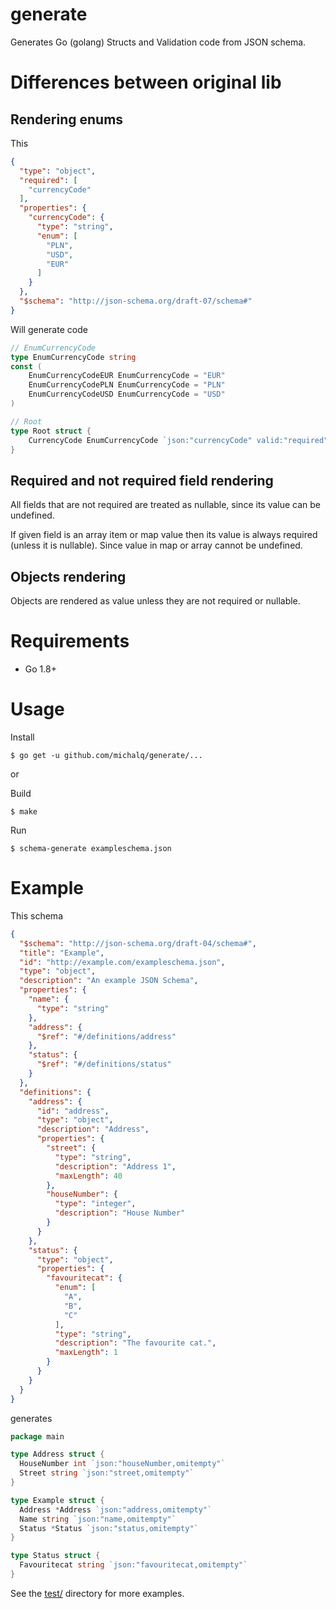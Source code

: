 # generate

Generates Go (golang) Structs and Validation code from JSON schema.

# Differences between original lib

## Rendering enums

This
```json
{
  "type": "object",
  "required": [
    "currencyCode"
  ],
  "properties": {
    "currencyCode": {
      "type": "string",
      "enum": [
        "PLN",
        "USD",
        "EUR"
      ]
    }
  },
  "$schema": "http://json-schema.org/draft-07/schema#"
}
```
Will generate code
```go
// EnumCurrencyCode
type EnumCurrencyCode string
const (
    EnumCurrencyCodeEUR EnumCurrencyCode = "EUR"
    EnumCurrencyCodePLN EnumCurrencyCode = "PLN"
    EnumCurrencyCodeUSD EnumCurrencyCode = "USD"
)

// Root 
type Root struct {
    CurrencyCode EnumCurrencyCode `json:"currencyCode" valid:"required"`
}
```
## Required and not required field rendering

All fields that are not required are treated as nullable, since its value can be undefined.

If given field is an array item or map value then its value is always required (unless it is nullable). Since value in map or array cannot be undefined.

## Objects rendering
 
Objects are rendered as value unless they are not required or nullable.

# Requirements

* Go 1.8+

# Usage

Install

```console
$ go get -u github.com/michalq/generate/...
```

or

Build

```console
$ make
```

Run

```console
$ schema-generate exampleschema.json
```

# Example

This schema

```json
{
  "$schema": "http://json-schema.org/draft-04/schema#",
  "title": "Example",
  "id": "http://example.com/exampleschema.json",
  "type": "object",
  "description": "An example JSON Schema",
  "properties": {
    "name": {
      "type": "string"
    },
    "address": {
      "$ref": "#/definitions/address"
    },
    "status": {
      "$ref": "#/definitions/status"
    }
  },
  "definitions": {
    "address": {
      "id": "address",
      "type": "object",
      "description": "Address",
      "properties": {
        "street": {
          "type": "string",
          "description": "Address 1",
          "maxLength": 40
        },
        "houseNumber": {
          "type": "integer",
          "description": "House Number"
        }
      }
    },
    "status": {
      "type": "object",
      "properties": {
        "favouritecat": {
          "enum": [
            "A",
            "B",
            "C"
          ],
          "type": "string",
          "description": "The favourite cat.",
          "maxLength": 1
        }
      }
    }
  }
}
```

generates

```go
package main

type Address struct {
  HouseNumber int `json:"houseNumber,omitempty"`
  Street string `json:"street,omitempty"`
}

type Example struct {
  Address *Address `json:"address,omitempty"`
  Name string `json:"name,omitempty"`
  Status *Status `json:"status,omitempty"`
}

type Status struct {
  Favouritecat string `json:"favouritecat,omitempty"`
}
```

See the [test/](./test/) directory for more examples.
